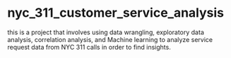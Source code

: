 # nyc_311_customer_service_analysis
this is a project that involves using data wrangling, exploratory data analysis, correlation analysis, and Machine learning to analyze service request data from NYC 311 calls in order to find insights.
